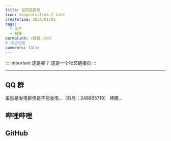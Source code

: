 ```yaml
---
title: 社交链接页
icon: mingcute:link-2-line
createTime: 2025/01/01
tags:
  - 关于
  - 链接
permalink: /链接.html
# 评论功能
comments: false
---
```


::: important 这是哪？
这是一个社交链接页
:::

---

## <Icon name="mingcute:qq-fill" color="currentColor" /> QQ 群

<LinkCard title="发电 1 群" icon="mingcute:qq-fill" href="https://qm.qq.com/q/K3Lqokpdm0">
    虽然是发电群但是不能发电...（群号：248965719）
</LinkCard>

<LinkCard title="发电 2 群" icon="mingcute:qq-fill" href="">
    待建...
</LinkCard>

## <Icon name="mingcute:bilibili-fill" color="currentColor" /> 哔哩哔哩

<LinkCard title="YOU MING 柚明" icon="https://RI.youming.us.kg/ym-ys.png" href="https://space.bilibili.com/1337092956">
</LinkCard>

<LinkCard title="某团一笑" icon="https://RI.youming.us.kg/tx-2-ys.png" href="https://space.bilibili.com/3493093632379150">
</LinkCard>

<LinkCard title="Afly-dream" icon="https://RI.youming.us.kg/tx-3-ys.png" href="https://space.bilibili.com/1364066451">
</LinkCard>

## <Icon name="mingcute:github-fill" color="currentColor" /> GitHub

<LinkCard title="YOU MING 柚明" icon="https://RI.youming.us.kg/ym-ys.png" href="https://github.com/YOU-MING-6">
</LinkCard>

<LinkCard title="Afly-dream" icon="https://RI.youming.us.kg/tx-3-ys.png" href="https://github.com/Afly-Dream">
</LinkCard>
